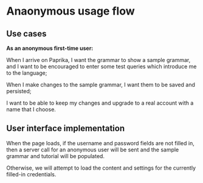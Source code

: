 # Anaonymous usage flow

## Use cases

**As an anonymous first-time user:**

When I arrive on Paprika, I want the grammar to show a sample grammar, and I want to be encouraged to enter some test queries which introduce me to the language;

When I make changes to the sample grammar, I want them to be saved and persisted;

I want to be able to keep my changes and upgrade to a real account with a name that I choose.

## User interface implementation

When the page loads, if the username and password fields are not filled in, then a server call for an anonymous user will be sent and the sample grammar and tutorial will be populated.

Otherwise, we will attempt to load the content and settings for the currently filled-in credentials.